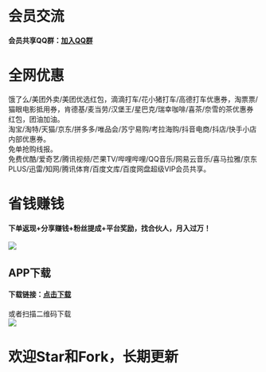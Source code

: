 # 会员交流  
#### 会员共享QQ群：[加入QQ群](https://jq.qq.com/?_wv=1027&k=JuvO5aov "点击链接")  

# 全网优惠  
饿了么/美团外卖/美团优选红包，滴滴打车/花小猪打车/高德打车优惠券，淘票票/猫眼电影抵用券，肯德基/麦当劳/汉堡王/星巴克/瑞幸咖啡/喜茶/奈雪的茶优惠券红包，团油加油。  
淘宝/淘特/天猫/京东/拼多多/唯品会/苏宁易购/考拉海购/抖音电商/抖店/快手小店内部优惠券。  
免单抢购线报。  
免费优酷/爱奇艺/腾讯视频/芒果TV/哔哩哔哩/QQ音乐/网易云音乐/喜马拉雅/京东PLUS/迅雷/知网/腾讯体育/百度文库/百度网盘超级VIP会员共享。  

# 省钱赚钱
#### 下单返现+分享赚钱+粉丝提成+平台奖励，找合伙人，月入过万！  
![](https://github.com/omxmo/yh/blob/main/sr.png)  

   
## APP下载  
#### 下载链接：[点击下载](https://a.app.qq.com/o/simple.jsp?pkgname=com.miaohui.xin "点击链接")  
   
或者扫描二维码下载  
![](https://github.com/omxmo/yh/blob/main/app.png)  
  
# 欢迎Star和Fork，长期更新  
